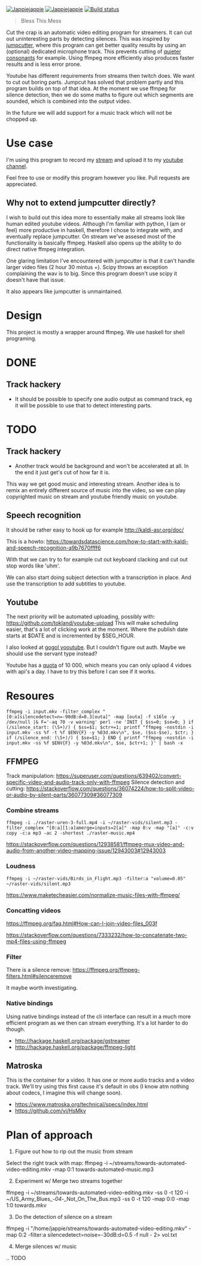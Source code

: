 [![Jappiejappie](https://img.shields.io/badge/twitch.tv-jappiejappie-purple?logo=twitch&style=for-the-badge)](https://www.twitch.tv/jappiejappie)
[![Jappiejappie](https://img.shields.io/badge/youtube-jappieklooster-red?logo=youtube&style=for-the-badge)](https://www.youtube.com/channel/UCQxmXSQEYyCeBC6urMWRPVw)
[![Build status](https://img.shields.io/travis/jappeace/cut-the-crap?style=for-the-badge)](https://travis-ci.org/jappeace/cut-the-crap/builds/)

> Bless This Mess

Cut the crap is an automatic video editing program for streamers.
It can cut out uninteresting parts by detecting silences.
This was inspired by [jumpcutter](https://github.com/carykh/jumpcutter),
where this program can get better quality results
by using an (optional) dedicated microphone track.
This prevents cutting of [quieter consonants](https://youtu.be/DQ8orIurGxw?t=675)
for example.
Using ffmpeg more efficiently also produces faster results and
is less error prone.

Youtube has different requirements from streams then twitch does.
We want to cut out boring parts.
Jumpcut has solved that problem partly and this program
builds on top of that idea.
At the moment we use ffmpeg for silence detection, 
then we do some maths to figure out which segments are sounded,
which is combined into the output video.

In the future we will add support for a music track
which will not be chopped up.

# Use case
I'm using this program to record my [stream](https://www.twitch.tv/jappiejappie)
and upload it to my
[youtube channel](https://www.youtube.com/channel/UCQxmXSQEYyCeBC6urMWRPVw).

Feel free to use or modify this program however you like.
Pull requests are appreciated.

## Why not to extend jumpcutter directly?
I wish to build out this idea more to essentially
make all streams look like human edited youtube videos.
Although I'm familiar with python,
I (am or feel) more productive in haskell,
therefore I chose to integrate with,
and eventually replace jumpcutter.
On stream we've assesed most of the functionality is basically
ffmpeg.
Haskell also opens up the ability to do direct native ffmpeg
integration.

One glaring limitation I've encountered with jumpcutter is that
it can't handle larger video files (2 hour 30 mintus +).
Scipy throws an exception complaining the wav is to big.
Since this program doesn't use scipy it doesn't have that issue.

It also appears like jumpcutter is unmaintained.

# Design
This project is mostly a wrapper around ffmpeg.
We use haskell for shell programing.

# DONE

## Track hackery

+ It should be possible to specify one audio output as command track,
  eg it will be possible to use that to detect interesting parts.

# TODO

## Track hackery

+ Another track would be background and won't be accelerated at all.
  In the end it just get's cut of how far it is.

This way we get good music and interesting stream.
Another idea is to remix an entirely different source of music
into the video, so we can play copyrighted music on stream
and youtube friendly music on youtube.

## Speech recognition
It should be rather easy to hook up for example http://kaldi-asr.org/doc/

This is a howto: https://towardsdatascience.com/how-to-start-with-kaldi-and-speech-recognition-a9b7670ffff6

With that we can try to for example cut out keyboard clacking
and cut out stop words like 'uhm'.

We can also start doing subject detection with a transcription in place.
And use the transcription to add subtitles to youtube.

## Youtube
The next priority will be automated uploading, possibly with:
https://github.com/tokland/youtube-upload
This will make scheduling easier,
that's a lot of clicking work at the moment.
Where the publish date starts at $DATE and is incremented by $SEG_HOUR.

I also looked at
[gogol yooutube](http://hackage.haskell.org/package/gogol-youtube).
But I couldn't figure out auth.
Maybe we should use the servant type instead?

Youtube has a [quota](https://developers.google.com/youtube/v3/getting-started#quota)
of 10 000,
which means you can only uplaod 4 vidoes with api's a day.
I have to try this before I can see if it works.

# Resoures
```shell
ffmpeg -i input.mkv -filter_complex "[0:a]silencedetect=n=-90dB:d=0.3[outa]" -map [outa] -f s16le -y /dev/null |& F='-aq 70 -v warning' perl -ne 'INIT { $ss=0; $se=0; } if (/silence_start: (\S+)/) { $ss=$1; $ctr+=1; printf "ffmpeg -nostdin -i input.mkv -ss %f -t %f $ENV{F} -y %03d.mkv\n", $se, ($ss-$se), $ctr; } if (/silence_end: (\S+)/) { $se=$1; } END { printf "ffmpeg -nostdin -i input.mkv -ss %f $ENV{F} -y %03d.mkv\n", $se, $ctr+1; }' | bash -x
```
## FFMPEG
Track manipulation: https://superuser.com/questions/639402/convert-specific-video-and-audio-track-only-with-ffmpeg
Silence detection and cutting: https://stackoverflow.com/questions/36074224/how-to-split-video-or-audio-by-silent-parts/36077309#36077309


### Combine streams
```shell
ffmpeg -i ./raster-uren-3-full.mp4 -i ~/raster-vids/silent.mp3 -filter_complex "[0:a][1:a]amerge=inputs=2[a]" -map 0:v -map "[a]" -c:v copy -c:a mp3 -ac 2 -shortest ./raster-music.mp4
```

https://stackoverflow.com/questions/12938581/ffmpeg-mux-video-and-audio-from-another-video-mapping-issue/12943003#12943003

### Loudness
```shell
ffmpeg -i ~/raster-vids/Birds_in_Flight.mp3 -filter:a "volume=0.05" ~/raster-vids/silent.mp3
```
https://www.maketecheasier.com/normalize-music-files-with-ffmpeg/

### Concatting videos
https://ffmpeg.org/faq.html#How-can-I-join-video-files_003f 

https://stackoverflow.com/questions/7333232/how-to-concatenate-two-mp4-files-using-ffmpeg


### Filter
There is a silence remove:
https://ffmpeg.org/ffmpeg-filters.html#silenceremove

It maybe worth investigating.

### Native bindings
Using native bindings instead of the cli interface can result
in a much more efficient program as we then can stream everything.
It's a lot harder to do though.

+ http://hackage.haskell.org/package/gstreamer
+ http://hackage.haskell.org/package/ffmpeg-light

## Matroska
This is the container for a video. It has one or more audio tracks and a
video track.
We'll try using this first cause it's default in obs
(I know atm nothing about codecs, I imagine this will change soon).

+ https://www.matroska.org/technical/specs/index.html
+ https://github.com/vi/HsMkv

# Plan of approach

1. Figure out how to rip out the music from stream

Select the right track with map:
ffmpeg -i ~/streams/towards-automated-video-editing.mkv -map 0:1 towards-automated-music.mp3


2. Experiment w/ Merge two streams together

ffmpeg -i ~/streams/towards-automated-video-editing.mkv -ss 0 -t 120 -i ~/US_Army_Blues_-_04_-_Not_On_The_Bus.mp3 -ss 0 -t 120 -map 0:0 -map 1:0 towards.mkv

3. Do the detection of silence on a stream

ffmpeg -i "/home/jappie/streams/towards-automated-video-editing.mkv" -map 0:2 -filter:a silencedetect=noise=-30dB:d=0.5 -f null - 2> vol.txt

4. Merge silences w/ music

.. TODO


